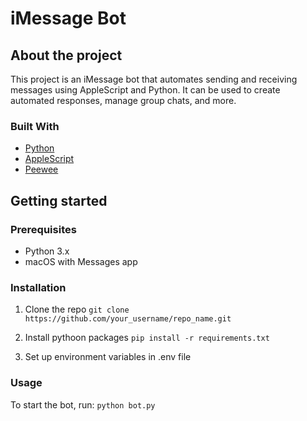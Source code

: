 # iMessage Bot

## About the project

This project is an iMessage bot that automates sending and receiving messages using AppleScript and Python. It can be used to create automated responses, manage group chats, and more.

### Built With

* [Python](https://www.python.org/)
* [AppleScript](https://developer.apple.com/library/archive/documentation/AppleScript/Conceptual/AppleScriptX/AppleScriptX.html)
* [Peewee](http://docs.peewee-orm.com/en/latest/)

## Getting started

### Prerequisites

* Python 3.x
* macOS with Messages app

### Installation

1. Clone the repo
   `git clone https://github.com/your_username/repo_name.git`

2. Install pythoon packages
```pip install -r requirements.txt```

3. Set up environment variables in .env file

### Usage
To start the bot, run:
`python bot.py`